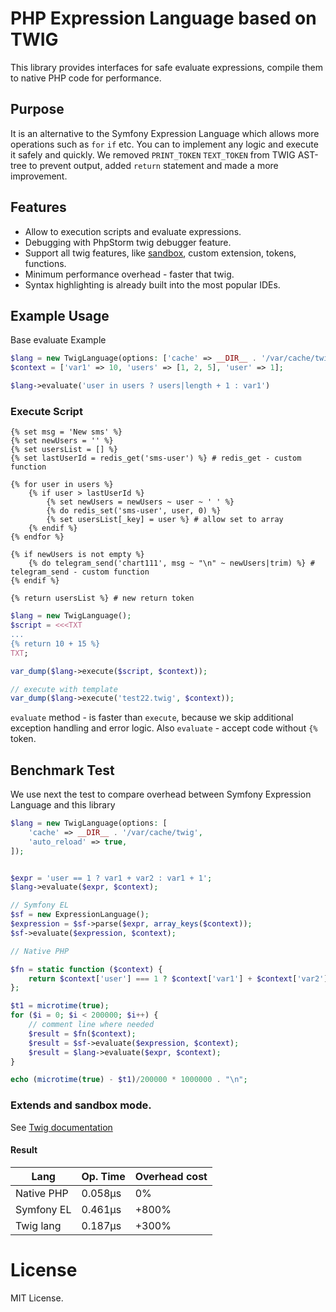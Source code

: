 PHP Expression Language based on TWIG
=====================================

This library provides interfaces for safe evaluate expressions, compile them to native PHP code for performance.

## Purpose
It is an alternative to the Symfony Expression Language which allows more operations such as `for` `if` etc.
You can to implement any logic and execute it safely and quickly. We removed `PRINT_TOKEN` `TEXT_TOKEN` from 
TWIG AST-tree to prevent output, added `return` statement and made a more improvement. 

## Features

- Allow to execution scripts and evaluate expressions.
- Debugging with PhpStorm twig debugger feature.
- Support all twig features, like [sandbox](https://twig.symfony.com/doc/3.x/api.html#sandbox-extension), custom extension, tokens, functions.
- Minimum performance overhead - faster that twig. 
- Syntax highlighting is already built into the most popular IDEs.

## Example Usage

Base evaluate Example

```php
$lang = new TwigLanguage(options: ['cache' => __DIR__ . '/var/cache/twig']);
$context = ['var1' => 10, 'users' => [1, 2, 5], 'user' => 1];

$lang->evaluate('user in users ? users|length + 1 : var1')
```

### Execute Script

```twig
{% set msg = 'New sms' %}
{% set newUsers = '' %}
{% set usersList = [] %}
{% set lastUserId = redis_get('sms-user') %} # redis_get - custom function

{% for user in users %}
    {% if user > lastUserId %}
        {% set newUsers = newUsers ~ user ~ ' ' %}
        {% do redis_set('sms-user', user, 0) %}
        {% set usersList[_key] = user %} # allow set to array 
    {% endif %}
{% endfor %}

{% if newUsers is not empty %}
    {% do telegram_send('chart111', msg ~ "\n" ~ newUsers|trim) %} # telegram_send - custom function
{% endif %}

{% return usersList %} # new return token 
```

```php
$lang = new TwigLanguage();
$script = <<<TXT
...
{% return 10 + 15 %}
TXT;

var_dump($lang->execute($script, $context));

// execute with template 
var_dump($lang->execute('test22.twig', $context));
```

`evaluate` method - is faster than `execute`, because we skip additional exception handling and error logic. 
Also `evaluate` - accept code without `{%` token.


## Benchmark Test

We use next the test to compare overhead between Symfony Expression Language and this library

```php
$lang = new TwigLanguage(options: [
    'cache' => __DIR__ . '/var/cache/twig',
    'auto_reload' => true,
]);


$expr = 'user == 1 ? var1 + var2 : var1 + 1';
$lang->evaluate($expr, $context);

// Symfony EL 
$sf = new ExpressionLanguage();
$expression = $sf->parse($expr, array_keys($context));
$sf->evaluate($expression, $context);

// Native PHP

$fn = static function ($context) {
    return $context['user'] === 1 ? $context['var1'] + $context['var2'] : $context['var1'] + 1;
};

$t1 = microtime(true);
for ($i = 0; $i < 200000; $i++) {
    // comment line where needed
    $result = $fn($context);
    $result = $sf->evaluate($expression, $context);
    $result = $lang->evaluate($expr, $context);
}

echo (microtime(true) - $t1)/200000 * 1000000 . "\n";
```

### Extends and sandbox mode.

See [Twig documentation](https://twig.symfony.com/doc/3.x/api.html)

#### Result

| Lang       | Op. Time | Overhead cost |
|------------|----------|---------------|
| Native PHP | 0.058µs  | 0%            |
| Symfony EL | 0.461µs  | +800%         |
| Twig lang  | 0.187µs  | +300%         |

License
=======

MIT License.
